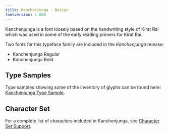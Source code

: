 ```yaml
---
title: Kanchenjunga - Design
fontversion: 1.000
---
```


Kanchenjunga is a font loosely based on the handwriting style of Kirat Rai which was used in some of the early reading primers for Kirat Rai.

Two fonts for this typeface family are included in the *Kanchenjunga* release:

- Kanchenjunga Regular
- Kanchenjunga Bold

## Type Samples

Type samples showing some of the inventory of glyphs can be found here: 
[Kanchenjunga Type Sample](sample.md).

## Character Set

For a complete list of characters included in Kanchenjunga, see [Character Set Support](charset.md).

